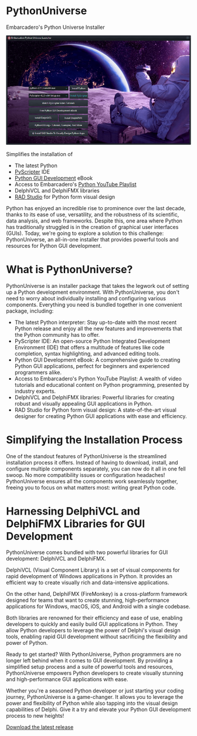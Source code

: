 # PythonUniverse
Embarcadero's Python Universe Installer

![PythonUniverseLauncher](/images/PythonUniverseLauncher.png)

Simplifies the installation of 
* The latest Python
* [PyScripter](https://www.embarcadero.com/free-tools/pyscripter/free-download) IDE
* [Python GUI Development](https://pythongui.org/) eBook
* Access to Embarcadero's [Python YouTube Playlist](https://www.youtube.com/playlist?list=PLwUPJvR9mZHhtW2q12PpuFhEHabUlN1Po)
* DelphiVCL and DelphiFMX libraries
* [RAD Studio](https://www.embarcadero.com/products/rad-studio) for Python form visual design

Python has enjoyed an incredible rise to prominence over the last decade, thanks to its ease of use, versatility, and the robustness of its scientific, data analysis, and web frameworks. Despite this, one area where Python has traditionally struggled is in the creation of graphical user interfaces (GUIs). Today, we're going to explore a solution to this challenge: PythonUniverse, an all-in-one installer that provides powerful tools and resources for Python GUI development.

# What is PythonUniverse?
PythonUniverse is an installer package that takes the legwork out of setting up a Python development environment. With PythonUniverse, you don't need to worry about individually installing and configuring various components. Everything you need is bundled together in one convenient package, including:

* The latest Python interpreter: Stay up-to-date with the most recent Python release and enjoy all the new features and improvements that the Python community has to offer.
* PyScripter IDE: An open-source Python Integrated Development Environment (IDE) that offers a multitude of features like code completion, syntax highlighting, and advanced editing tools.
* Python GUI Development eBook: A comprehensive guide to creating Python GUI applications, perfect for beginners and experienced programmers alike.
* Access to Embarcadero's Python YouTube Playlist: A wealth of video tutorials and educational content on Python programming, presented by industry experts.
* DelphiVCL and DelphiFMX libraries: Powerful libraries for creating robust and visually appealing GUI applications in Python.
* RAD Studio for Python form visual design: A state-of-the-art visual designer for creating Python GUI applications with ease and efficiency.

# Simplifying the Installation Process
One of the standout features of PythonUniverse is the streamlined installation process it offers. Instead of having to download, install, and configure multiple components separately, you can now do it all in one fell swoop. No more compatibility issues or configuration headaches! PythonUniverse ensures all the components work seamlessly together, freeing you to focus on what matters most: writing great Python code.

# Harnessing DelphiVCL and DelphiFMX Libraries for GUI Development
PythonUniverse comes bundled with two powerful libraries for GUI development: DelphiVCL and DelphiFMX.

DelphiVCL (Visual Component Library) is a set of visual components for rapid development of Windows applications in Python. It provides an efficient way to create visually rich and data-intensive applications.

On the other hand, DelphiFMX (FireMonkey) is a cross-platform framework designed for teams that want to create stunning, high-performance applications for Windows, macOS, iOS, and Android with a single codebase.

Both libraries are renowned for their efficiency and ease of use, enabling developers to quickly and easily build GUI applications in Python. They allow Python developers to leverage the power of Delphi's visual design tools, enabling rapid GUI development without sacrificing the flexibility and power of Python.

Ready to get started?
With PythonUniverse, Python programmers are no longer left behind when it comes to GUI development. By providing a simplified setup process and a suite of powerful tools and resources, PythonUniverse empowers Python developers to create visually stunning and high-performance GUI applications with ease.

Whether you're a seasoned Python developer or just starting your coding journey, PythonUniverse is a game-changer. It allows you to leverage the power and flexibility of Python while also tapping into the visual design capabilities of Delphi. Give it a try and elevate your Python GUI development process to new heights!

[Download the latest release](https://github.com/Embarcadero/PythonUniverse/releases)

